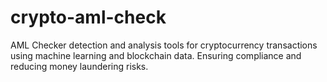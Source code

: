 # crypto-aml-check
AML Checker detection and analysis tools for cryptocurrency transactions using machine learning and blockchain data. Ensuring compliance and reducing money laundering risks.
